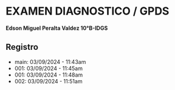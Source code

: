# EXAMEN DIAGNOSTICO / GPDS
**Edson Miguel Peralta Valdez 10°B-IDGS**

## Registro
 - main: 03/09/2024 - 11:43am
 - 001: 03/09/2024 - 11:45am
 - 001: 03/09/2024 - 11:48am
 - 002: 03/09/2024 - 11:51am